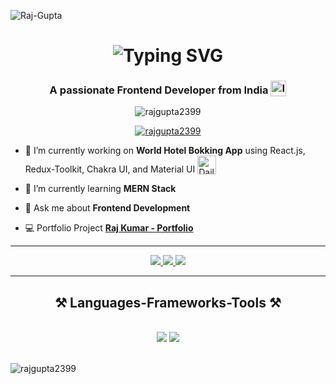 ![Raj-Gupta](https://github.com/user-attachments/assets/f8307151-6fa3-4575-b9eb-b55a91b8f745)

<h1 align='center'>
<img src="https://readme-typing-svg.demolab.com?font=Fira+Code&weight=600&size=22&pause=1000&color=3F00F7&random=false&width=535&lines=%E2%9C%A8+Hey%2C+I'm+Raj+Gupta+You+are+Welcome!+%F0%9F%8C%9F" alt="Typing SVG" />
</h1>

<h3 align='center'>
  A passionate Frontend Developer from India <img style="vertical-align: sub" src="https://static.vecteezy.com/system/resources/previews/011/571/519/original/circle-flag-of-india-free-png.png" alt="India Flag" width="25" />
</h3>


<p align="center"> <img src="https://komarev.com/ghpvc/?username=rajgupta2399&label=Profile%20views&color=0e75b6&style=flat" alt="rajgupta2399" /> </p>

<p align="center"> <a href="https://github.com/ryo-ma/github-profile-trophy"><img src="https://github-profile-trophy.vercel.app/?username=rajgupta2399" alt="rajgupta2399" /></a> </p>

- 🔭 I’m currently working on **World Hotel Bokking App** using React.js, Redux-Toolkit, Chakra UI, and Material UI <img style="vertical-align: bottom" src="https://media.giphy.com/media/WUlplcMpOCEmTGBtBW/giphy.gif" alt="Daily Coding" width="30" />

- 🌱 I’m currently learning **MERN Stack**

- 💬 Ask me about **Frontend Development**

- 💻 Portfolio Project **[Raj Kumar - Portfolio](https://rajkumar2499.netlify.app/)**

 <hr/>
 
<div align="center"> 
  <a href="mailto:rajkumar2499nice@gmail.com">
    <img src="https://img.shields.io/badge/Gmail-333333?style=for-the-badge&logo=gmail&logoColor=red" />
  </a>
  <a href="https://www.linkedin.com/in/raj-kumar-a0a906331/" target="_blank">
    <img src="https://img.shields.io/badge/LinkedIn-0077B5?style=for-the-badge&logo=linkedin&logoColor=white" target="_blank" />
  </a>
  <a href="https://github.com/rajgupta2399" target="_blank">
     <img src="https://img.shields.io/badge/Portfolio-FF5722?style=for-the-badge&logo=todoist&logoColor=white" target="_blank" /> <!-- sqlite, safari, google-chrome are other good icon options -->
  </a>
</div>

 <hr/>

<p align="left">
</p>

<h2 align="center">⚒️ Languages-Frameworks-Tools ⚒️</h2>
<br/>
<div align="center">
    <img src="https://skillicons.dev/icons?i=react,bootstrap,html,css,vscode,github,tailwind,git,github" />
    <img src="https://skillicons.dev/icons?i=nodejs,python,javascript,express,firebase,mongodb,nextjs,mysql,express,redux" /><br>
</div>
<br/>
<p><img align="left" src="https://github-readme-stats.vercel.app/api/top-langs?username=rajgupta2399&show_icons=true&locale=en&layout=compact" alt="rajgupta2399" /></p>
